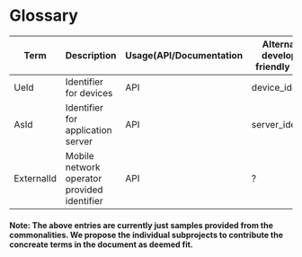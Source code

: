 # Glossary

| Term      | Description | Usage(API/Documentation | Alternative developer-friendly terms |
| ----------- | ----------- | ----------- |  ----------- |
| UeId | Identifier for devices   | API  |device_identifier  |
| AsId | Identifier for application server   | API  |server_identifier  |
| ExternalId | Mobile network operator provided identifier | API  |?  |


















#### Note: The above entries are currently just samples provided from the commonalities. We propose the individual subprojects to contribute the concreate terms in the document as deemed fit.
